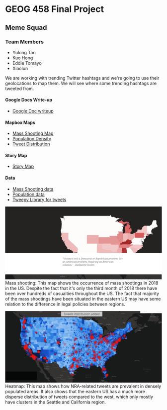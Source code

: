 # GEOG 458 Final Project
## Meme Squad
### Team Members
- Yulong Tan
- Kuo Hong
- Eddie Tomayo
- Xiaolun

We are working with trending Twitter hashtags and we're going to use their geolocations to map them. We will see where some trending hashtags are tweeted from.

#### Google Docs Write-up
- [Google Doc writeup](https://docs.google.com/document/d/1GbBqokRIutAYC1biIkgXLhrthZALOeJNJbqzNvKsB4Q/edit?usp=sharing)

#### Mapbox Maps
- [Mass Shooting Map](https://api.mapbox.com/styles/v1/kuo22/cjem6gq4h5oiw2rqja62z2ikh.html?fresh=true&title=true&access_token=pk.eyJ1Ijoia3VvMjIiLCJhIjoiY2pkeTY1M3c0MHduejJxbzE3NjZmdzhsNyJ9.UMETNS3SPlCrY2BmmIHQGA#4.0/37.723860/-96.790832/0)
- [Population Density](https://api.mapbox.com/styles/v1/andygong/cjenax9x26mj42smslqzk4hkr.html?fresh=true&title=true&access_token=pk.eyJ1IjoiYW5keWdvbmciLCJhIjoiY2plMGM1Yjg1M2VkbzJ3bXU4ajFwb3JtNSJ9.v-Uh1-UPheKrVB5kW0HryA#4.3/39/-98.34)
- [Tweet Distribution](https://api.mapbox.com/styles/v1/andygong/cjena8j1v2z0l2spkew9gis3u.html?fresh=true&title=true&access_token=pk.eyJ1IjoiYW5keWdvbmciLCJhIjoiY2plMGM1Yjg1M2VkbzJ3bXU4ajFwb3JtNSJ9.v-Uh1-UPheKrVB5kW0HryA#4.15/37.84/-97.18)

#### Story Map
- [Story Map](http://uw-geog.maps.arcgis.com/apps/Cascade/index.html?appid=8188c889235d407799464a42576a7696
)

#### Data 
- [Mass Shooting data](http://www.gunviolencearchive.org/reports/mass-shooting)
- [Population data](https://www.census.gov/geo/maps-data/data/tiger-data.html)
- [Tweepy Library for tweets](http://www.tweepy.org/)


![Mass Shooting data](/images/shooting_map.png)
Mass shooting: This map shows the occurrence of mass shootings in 2018 in the US.  Despite the fact that it's only the third month of 2018 there have been over hundreds of casualties throughout the US.  The fact that majority of the mass shootings have been situated in the eastern US may have some relation to the difference in legal policies between regions.

![Twitter heatmap](/images/twitter_heatmap.png)
Heatmap: This map shows how NRA-related tweets are prevalent in densely populated areas.  It also shows that the eastern US has a much more disperse distribution of tweets compared to the west, which only mostly have clusters in the Seattle and California region.
